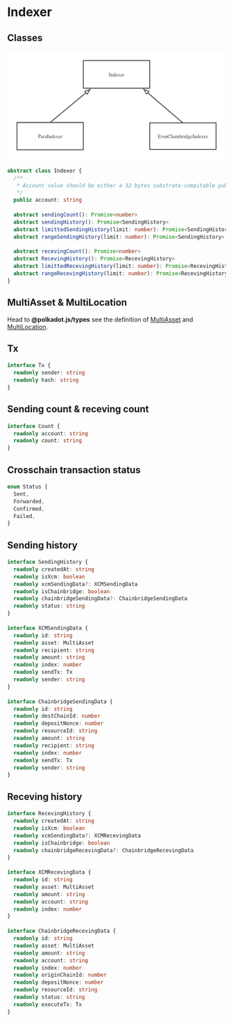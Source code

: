 # Indexer

## Classes

![image ](./img/indexer-class.png)

```typescript
abstract class Indexer {
  /**
   * Account value should be either a 32 bytes substrate-compitable public key * or a 20 bytes Ethereum-like account address.
   */
  public account: string

  abstract sendingCount(): Promise<number>
  abstract sendingHistory(): Promise<SendingHistory>
  abstract limittedSendingHistory(limit: number): Promise<SendingHistory>
  abstract rangeSendingHistory(limit: number): Promise<SendingHistory>

  abstract recevingCount(): Promise<number>
  abstract RecevingHistory(): Promise<RecevingHistory>
  abstract limittedRecevingHistory(limit: number): Promise<RecevingHistory>
  abstract rangeRecevingHistory(limit: number): Promise<RecevingHistory>
}
```

## MultiAsset & MultiLocation

Head to **@polkadot.js/types** see the definition of [MultiAsset](https://github.com/polkadot-js/api/blob/a2ff40f735aadcc2733e9b926f564abe4e652c96/packages/types/src/interfaces/xcm/types.ts#L346) and [MultiLocation](https://github.com/polkadot-js/api/blob/a2ff40f735aadcc2733e9b926f564abe4e652c96/packages/types/src/interfaces/xcm/types.ts#L419).

## Tx

```typescript
interface Tx {
  readonly sender: string
  readonly hash: string
}
```

## Sending count & receving count

```typescript
interface Count {
  readonly account: string
  readonly count: string
}
```

## Crosschain transaction status

```typescript
enum Status {
  Sent,
  Forwarded,
  Confirmed,
  Failed,
}
```

## Sending history

```typescript
interface SendingHistory {
  readonly createdAt: string
  readonly isXcm: boolean
  readonly xcmSendingData?: XCMSendingData
  readonly isChainbridge: boolean
  readonly chainbridgeSendingData?: ChainbridgeSendingData
  readonly status: string
}

interface XCMSendingData {
  readonly id: string
  readonly asset: MultiAsset
  readonly recipient: string
  readonly amount: string
  readonly index: number
  readonly sendTx: Tx
  readonly sender: string
}

interface ChainbridgeSendingData {
  readonly id: string
  readonly destChainId: number
  readonly depositNonce: number
  readonly resourceId: string
  readonly amount: string
  readonly recipient: string
  readonly index: number
  readonly sendTx: Tx
  readonly sender: string
}
```

## Receving history

```typescript
interface RecevingHistory {
  readonly createdAt: string
  readonly isXcm: boolean
  readonly xcmSendingData?: XCMRecevingData
  readonly isChainbridge: boolean
  readonly chainbridgeRecevingData?: ChainbridgeRecevingData
}

interface XCMRecevingData {
  readonly id: string
  readonly asset: MultiAsset
  readonly amount: string
  readonly account: string
  readonly index: number
}

interface ChainbridgeRecevingData {
  readonly id: string
  readonly asset: MultiAsset
  readonly amount: string
  readonly account: string
  readonly index: number
  readonly originChainId: number
  readonly depositNonce: number
  readonly resourceId: string
  readonly status: string
  readonly executeTx: Tx
}
```
